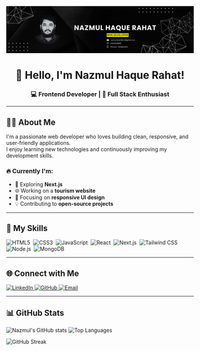 <!-- Banner Image -->
<img src="https://github.com/nazmulrahat786/nazmulrahat786/blob/main/nazmulrahat.png" alt="Banner" />

<h1 align="center">👋 Hello, I'm Nazmul Haque Rahat!</h1>
<h3 align="center">💻 Frontend Developer | 🌱 Full Stack Enthusiast</h3>

---

## 🧑‍💼 About Me

I'm a passionate web developer who loves building clean, responsive, and user-friendly applications.  
I enjoy learning new technologies and continuously improving my development skills.

### 🔥 Currently I'm:
- 🚀 Exploring **Next.js**
- 🌐 Working on a **tourism website**
- 🧩 Focusing on **responsive UI design**
- 💡 Contributing to **open-source projects**

---

## 🚀 My Skills  

<p align="left">
  <img src="https://cdn.jsdelivr.net/gh/devicons/devicon/icons/html5/html5-original.svg" title="HTML5" alt="HTML5" width="40" height="40"/>&nbsp;
  <img src="https://cdn.jsdelivr.net/gh/devicons/devicon/icons/css3/css3-original.svg" title="CSS3" alt="CSS3" width="40" height="40"/>&nbsp;
  <img src="https://cdn.jsdelivr.net/gh/devicons/devicon/icons/javascript/javascript-original.svg" title="JavaScript" alt="JavaScript" width="40" height="40"/>&nbsp;
  <img src="https://cdn.jsdelivr.net/gh/devicons/devicon/icons/react/react-original.svg" title="React" alt="React" width="40" height="40"/>&nbsp;
  <img src="https://cdn.jsdelivr.net/gh/devicons/devicon/icons/nextjs/nextjs-original.svg" title="Next.js" alt="Next.js" width="40" height="40"/>&nbsp;
  <img src="https://cdn.jsdelivr.net/gh/devicons/devicon/icons/tailwindcss/tailwindcss-plain.svg" title="Tailwind CSS" alt="Tailwind CSS" width="40" height="40"/>&nbsp;
  <img src="https://cdn.jsdelivr.net/gh/devicons/devicon/icons/nodejs/nodejs-original.svg" title="Node.js" alt="Node.js" width="40" height="40"/>&nbsp;
  <img src="https://cdn.jsdelivr.net/gh/devicons/devicon/icons/mongodb/mongodb-original.svg" title="MongoDB" alt="MongoDB" width="40" height="40"/>&nbsp;
</p>

---

## 🌐 Connect with Me  

<p align="left">
  <a href="https://www.linkedin.com/in/your-link" target="_blank">
    <img src="https://cdn.jsdelivr.net/gh/devicons/devicon/icons/linkedin/linkedin-original.svg" title="LinkedIn" alt="LinkedIn" width="40" height="40"/>
  </a>
  <a href="https://github.com/your-username" target="_blank">
    <img src="https://cdn.jsdelivr.net/gh/devicons/devicon/icons/github/github-original.svg" title="GitHub" alt="GitHub" width="40" height="40"/>
  </a>
  <a href="mailto:your-email@example.com" target="_blank">
    <img src="https://img.shields.io/badge/Email-D14836?style=for-the-badge&logo=gmail&logoColor=white" alt="Email"/>
  </a>
</p>

---

## 📊 GitHub Stats

<p align="left">
  <img src="https://github-readme-stats.vercel.app/api?username=your-username&show_icons=true&theme=radical" alt="Nazmul's GitHub stats" height="165"/>
  <img src="https://github-readme-stats.vercel.app/api/top-langs/?username=your-username&layout=compact&theme=radical" alt="Top Languages" height="165"/>
</p>

<p align="left">
  <img src="https://github-readme-streak-stats.herokuapp.com/?user=your-username&theme=radical" alt="GitHub Streak" height="165"/>
</p>
